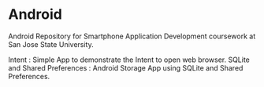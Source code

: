 Android
=======
Android Repository for Smartphone Application Development coursework at San Jose State University.

Intent : Simple App to demonstrate the Intent to open web browser.
SQLite and Shared Preferences : Android Storage App using SQLite and Shared Preferences.